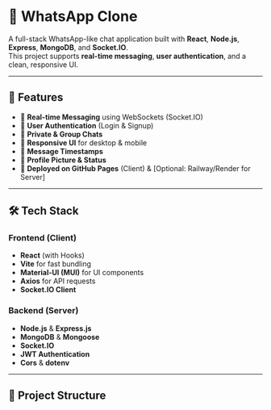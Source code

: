 # 📱 WhatsApp Clone

A full-stack WhatsApp-like chat application built with **React**, **Node.js**, **Express**, **MongoDB**, and **Socket.IO**.  
This project supports **real-time messaging**, **user authentication**, and a clean, responsive UI.

---

## 🚀 Features
- 🔹 **Real-time Messaging** using WebSockets (Socket.IO)
- 🔹 **User Authentication** (Login & Signup)
- 🔹 **Private & Group Chats**
- 🔹 **Responsive UI** for desktop & mobile
- 🔹 **Message Timestamps**
- 🔹 **Profile Picture & Status**
- 🔹 **Deployed on GitHub Pages** (Client) & [Optional: Railway/Render for Server]

---

## 🛠️ Tech Stack

### Frontend (Client)
- **React** (with Hooks)
- **Vite** for fast bundling
- **Material-UI (MUI)** for UI components
- **Axios** for API requests
- **Socket.IO Client**

### Backend (Server)
- **Node.js** & **Express.js**
- **MongoDB** & **Mongoose**
- **Socket.IO**
- **JWT Authentication**
- **Cors** & **dotenv**

---

## 📂 Project Structure
